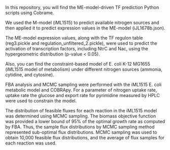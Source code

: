 In this repository, you will find the ME-model-driven TF prediction Python scripts using Cobrame. 

We used the M-model (iML1515) to predict available nitrogen sources and then applied it to predict expression values in the ME-model (iJL1678b.json).

The ME-model expression values, along with the TF regulon table (reg3.pickle and regulation_unfiltered_2.pickle), were used to predict the activation of transcription factors, including NtrC and Nac, using the hypergeometric distribution (p-value < 0.05).

Also, you can find the constraint-based model of E. coli K-12 MG1655 (iML1515 model of metabolism) under different nitrogen sources (ammonia, cytidine, and cytosine).

FBA analysis and MCMC sampling were performed with the iML1515 E. coli metabolic model and COBRApy. For a parameter of nitrogen uptake rate, uptake rate the glucose and export rate for pyrimidine measured by HPLC were used to constrain the model. 

The distribution of feasible fluxes for each reaction in the iML1515 model was determined using MCMC sampling. The biomass objective function was provided a lower bound of 95% of the optimal growth rate as computed by FBA. Thus, the sample flux distributions by MCMC sampling method represented sub-optimal flux distributions. MCMC sampling was used to obtain 10,000 feasible flux distributions, and the average of flux samples for each reaction was used.
